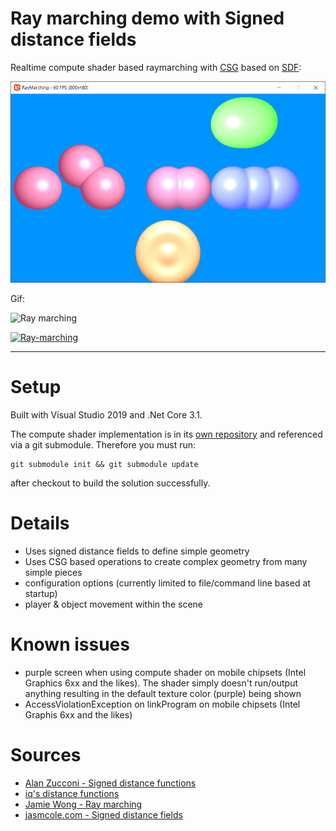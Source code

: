 # Ray marching demo with Signed distance fields

Realtime compute shader based raymarching with [CSG](https://en.wikipedia.org/wiki/Constructive_solid_geometry) based on [SDF](https://en.wikipedia.org/wiki/Signed_distance_function):

![Ray marching](screenshots/raymarching.png)

Gif:

![Ray marching](screenshots/raymarching.gif)

[![Ray-marching](https://dev.azure.com/marcstanlive/Opensource/_apis/build/status/120)](https://dev.azure.com/marcstanlive/Opensource/_build/definition?definitionId=120)

___

# Setup

Built with Visual Studio 2019 and .Net Core 3.1.

The compute shader implementation is in its [own repository](https://github.com/MarcStan/monogame-framework-computeshader) and referenced via a git submodule. Therefore you must run:

```
git submodule init && git submodule update
```

after checkout to build the solution successfully.

# Details

* Uses signed distance fields to define simple geometry
* Uses CSG based operations to create complex geometry from many simple pieces
* configuration options (currently limited to file/command line based at startup)
* player & object movement within the scene

# Known issues

* purple screen when using compute shader on mobile chipsets (Intel Graphics 6xx and the likes). The shader simply doesn't run/output anything resulting in the default texture color (purple) being shown
* AccessViolationException on linkProgram on mobile chipsets (Intel Graphis 6xx and the likes)

# Sources

* [Alan Zucconi - Signed distance functions](https://www.alanzucconi.com/2016/07/01/signed-distance-functions/)
* [iq's distance functions](https://www.iquilezles.org/www/articles/distfunctions/distfunctions.htm)
* [Jamie Wong - Ray marching](http://jamie-wong.com/2016/07/15/ray-marching-signed-distance-functions/)
* [jasmcole.com - Signed distance fields](https://jasmcole.com/2019/10/03/signed-distance-fields/)